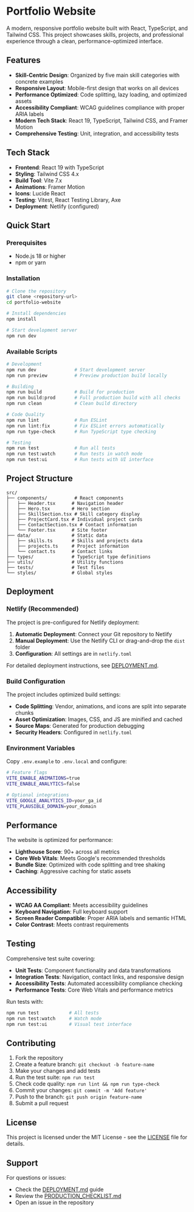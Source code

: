 # Portfolio Website

A modern, responsive portfolio website built with React, TypeScript, and Tailwind CSS. This project showcases skills, projects, and professional experience through a clean, performance-optimized interface.

## Features

- **Skill-Centric Design**: Organized by five main skill categories with concrete examples
- **Responsive Layout**: Mobile-first design that works on all devices
- **Performance Optimized**: Code splitting, lazy loading, and optimized assets
- **Accessibility Compliant**: WCAG guidelines compliance with proper ARIA labels
- **Modern Tech Stack**: React 19, TypeScript, Tailwind CSS, and Framer Motion
- **Comprehensive Testing**: Unit, integration, and accessibility tests

## Tech Stack

- **Frontend**: React 19 with TypeScript
- **Styling**: Tailwind CSS 4.x
- **Build Tool**: Vite 7.x
- **Animations**: Framer Motion
- **Icons**: Lucide React
- **Testing**: Vitest, React Testing Library, Axe
- **Deployment**: Netlify (configured)

## Quick Start

### Prerequisites
- Node.js 18 or higher
- npm or yarn

### Installation

```bash
# Clone the repository
git clone <repository-url>
cd portfolio-website

# Install dependencies
npm install

# Start development server
npm run dev
```

### Available Scripts

```bash
# Development
npm run dev              # Start development server
npm run preview          # Preview production build locally

# Building
npm run build            # Build for production
npm run build:prod       # Full production build with all checks
npm run clean            # Clean build directory

# Code Quality
npm run lint             # Run ESLint
npm run lint:fix         # Fix ESLint errors automatically
npm run type-check       # Run TypeScript type checking

# Testing
npm run test             # Run all tests
npm run test:watch       # Run tests in watch mode
npm run test:ui          # Run tests with UI interface
```

## Project Structure

```
src/
├── components/          # React components
│   ├── Header.tsx      # Navigation header
│   ├── Hero.tsx        # Hero section
│   ├── SkillSection.tsx # Skill category display
│   ├── ProjectCard.tsx # Individual project cards
│   ├── ContactSection.tsx # Contact information
│   └── Footer.tsx      # Site footer
├── data/               # Static data
│   ├── skills.ts       # Skills and projects data
│   ├── projects.ts     # Project information
│   └── contact.ts      # Contact links
├── types/              # TypeScript type definitions
├── utils/              # Utility functions
├── tests/              # Test files
└── styles/             # Global styles
```

## Deployment

### Netlify (Recommended)

The project is pre-configured for Netlify deployment:

1. **Automatic Deployment**: Connect your Git repository to Netlify
2. **Manual Deployment**: Use the Netlify CLI or drag-and-drop the `dist` folder
3. **Configuration**: All settings are in `netlify.toml`

For detailed deployment instructions, see [DEPLOYMENT.md](./DEPLOYMENT.md).

### Build Configuration

The project includes optimized build settings:
- **Code Splitting**: Vendor, animations, and icons are split into separate chunks
- **Asset Optimization**: Images, CSS, and JS are minified and cached
- **Source Maps**: Generated for production debugging
- **Security Headers**: Configured in `netlify.toml`

### Environment Variables

Copy `.env.example` to `.env.local` and configure:

```bash
# Feature flags
VITE_ENABLE_ANIMATIONS=true
VITE_ENABLE_ANALYTICS=false

# Optional integrations
VITE_GOOGLE_ANALYTICS_ID=your_ga_id
VITE_PLAUSIBLE_DOMAIN=your_domain
```

## Performance

The website is optimized for performance:
- **Lighthouse Score**: 90+ across all metrics
- **Core Web Vitals**: Meets Google's recommended thresholds
- **Bundle Size**: Optimized with code splitting and tree shaking
- **Caching**: Aggressive caching for static assets

## Accessibility

- **WCAG AA Compliant**: Meets accessibility guidelines
- **Keyboard Navigation**: Full keyboard support
- **Screen Reader Compatible**: Proper ARIA labels and semantic HTML
- **Color Contrast**: Meets contrast requirements

## Testing

Comprehensive test suite covering:
- **Unit Tests**: Component functionality and data transformations
- **Integration Tests**: Navigation, contact links, and responsive design
- **Accessibility Tests**: Automated accessibility compliance checking
- **Performance Tests**: Core Web Vitals and performance metrics

Run tests with:
```bash
npm run test           # All tests
npm run test:watch     # Watch mode
npm run test:ui        # Visual test interface
```

## Contributing

1. Fork the repository
2. Create a feature branch: `git checkout -b feature-name`
3. Make your changes and add tests
4. Run the test suite: `npm run test`
5. Check code quality: `npm run lint && npm run type-check`
6. Commit your changes: `git commit -m 'Add feature'`
7. Push to the branch: `git push origin feature-name`
8. Submit a pull request

## License

This project is licensed under the MIT License - see the [LICENSE](LICENSE) file for details.

## Support

For questions or issues:
- Check the [DEPLOYMENT.md](./DEPLOYMENT.md) guide
- Review the [PRODUCTION_CHECKLIST.md](./PRODUCTION_CHECKLIST.md)
- Open an issue in the repository
